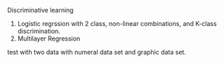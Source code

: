 Discriminative learning
1. Logistic regrssion with 2 class, non-linear combinations, and K-class discrimination.
2. Multilayer Regression

test with two data with numeral data set and graphic data set.
